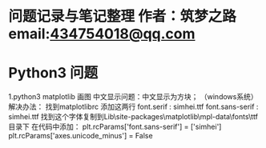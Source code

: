 # 问题记录与笔记整理  作者：筑梦之路  email:434754018@qq.com

# Python3 问题
1.python3 matplotlib 画图 中文显示问题：中文显示为方块； （windows系统）
解决办法：
找到matplotlibrc 添加这两行
font.serif	         : simhei.ttf
font.sans-serif      : simhei.ttf
找到这个字体复制到Lib\site-packages\matplotlib\mpl-data\fonts\ttf目录下
在代码中添加：
plt.rcParams['font.sans-serif'] = ['simhei']
plt.rcParams['axes.unicode_minus'] = False

